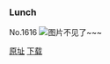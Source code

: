 ### Lunch
No.1616
![图片不见了~~~](https://imgs.xkcd.com/comics/lunch.png)

[原址](https://xkcd.com//1616) [下载](https://imgs.xkcd.com/comics/lunch.png)

